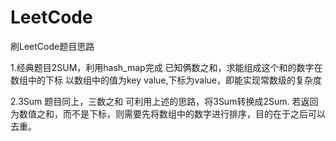 # LeetCode
刷LeetCode题目思路

1.经典题目2SUM，利用hash_map完成
  已知俩数之和，求能组成这个和的数字在数组中的下标
  以数组中的值为key value,下标为value，即能实现常数级的复杂度

2.3Sum
  题目同上，三数之和
  可利用上述的思路，将3Sum转换成2Sum.
  若返回为数值之和，而不是下标，则需要先将数组中的数字进行排序，目的在于之后可以去重。

